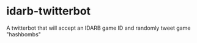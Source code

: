 # idarb-twitterbot
A twitterbot that will accept an IDARB game ID and randomly tweet game "hashbombs"
